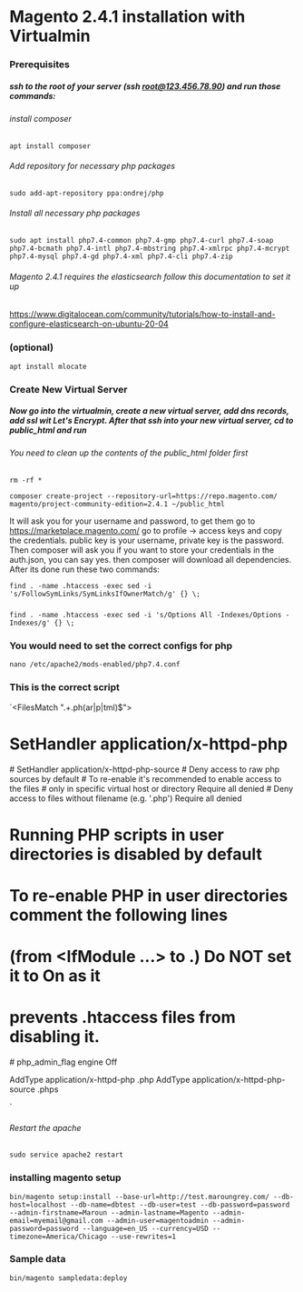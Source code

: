 # Magento 2.4.1 installation with Virtualmin

### Prerequisites

##### ssh to the root of your server (ssh root@123.456.78.90) and run those commands:
###### install composer
`apt install composer`
###### Add repository for necessary php packages
`sudo add-apt-repository ppa:ondrej/php`
###### Install all necessary php packages
`sudo apt install php7.4-common php7.4-gmp php7.4-curl php7.4-soap php7.4-bcmath php7.4-intl php7.4-mbstring php7.4-xmlrpc php7.4-mcrypt php7.4-mysql php7.4-gd php7.4-xml php7.4-cli php7.4-zip`
###### Magento 2.4.1 requires the elasticsearch follow this documentation to set it up
https://www.digitalocean.com/community/tutorials/how-to-install-and-configure-elasticsearch-on-ubuntu-20-04
### (optional)
`apt install mlocate`



### Create New Virtual Server

##### Now go into the virtualmin, create a new virtual server, add dns records, add ssl wit Let's Encrypt. After that ssh into your new virtual server, cd to public_html and run
###### You need to clean up the contents of the public_html folder first
`rm -rf *`

`composer create-project --repository-url=https://repo.magento.com/ magento/project-community-edition=2.4.1 ~/public_html`

It will ask you for your username and password, to get them go to https://marketplace.magento.com/ go to profile -> access keys and copy the credentials. public key is your username, private key is the password. Then composer will ask you if you want to store your credentials in the auth.json, you can say yes. then composer will download all dependencies. After its done run these two commands:

`find . -name .htaccess -exec sed -i 's/FollowSymLinks/SymLinksIfOwnerMatch/g' {} \;`
###
`find . -name .htaccess -exec sed -i 's/Options All -Indexes/Options -Indexes/g' {} \;`

### You would need to set the correct configs for php
`nano /etc/apache2/mods-enabled/php7.4.conf`
### This is the correct script

`<FilesMatch ".+\.ph(ar|p|tml)$">
#    SetHandler application/x-httpd-php
</FilesMatch>
<FilesMatch ".+\.phps$">
#    SetHandler application/x-httpd-php-source
    # Deny access to raw php sources by default
    # To re-enable it's recommended to enable access to the files
    # only in specific virtual host or directory
    Require all denied
</FilesMatch>
# Deny access to files without filename (e.g. '.php')
<FilesMatch "^\.ph(ar|p|ps|tml)$">
    Require all denied
</FilesMatch>

# Running PHP scripts in user directories is disabled by default
# 
# To re-enable PHP in user directories comment the following lines
# (from <IfModule ...> to </IfModule>.) Do NOT set it to On as it
# prevents .htaccess files from disabling it.
<IfModule mod_userdir.c>
    <Directory /home/*/public_html>
#        php_admin_flag engine Off
    </Directory>
</IfModule>

AddType  application/x-httpd-php         .php
AddType  application/x-httpd-php-source  .phps

`

###### Restart the apache
`sudo service apache2 restart`





### installing magento setup 
`bin/magento setup:install --base-url=http://test.maroungrey.com/ --db-host=localhost --db-name=dbtest --db-user=test --db-password=password --admin-firstname=Maroun --admin-lastname=Magento --admin-email=myemail@gmail.com --admin-user=magentoadmin --admin-password=password --language=en_US --currency=USD --timezone=America/Chicago --use-rewrites=1`
### Sample data
`bin/magento sampledata:deploy`


